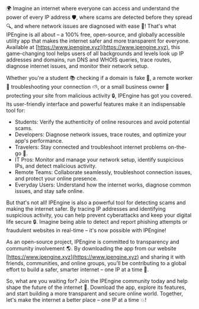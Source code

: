 🌍 Imagine an internet where everyone can access and understand the power of every IP address 🛡️, where scams are detected before they spread 🔍, and where network issues are diagnosed with ease 📡! That's what IPEngine is all about – a 100% free, open-source, and globally accessible utility app that makes the internet safer and more transparent for everyone. Available at [https://www.ipengine.xyz](https://www.ipengine.xyz), this game-changing tool helps users of all backgrounds and levels look up IP addresses and domains, run DNS and WHOIS queries, trace routes, diagnose internet issues, and monitor their network setup.

Whether you're a student 📚 checking if a domain is fake 👀, a remote worker 💼 troubleshooting your connection ⛅️, or a small business owner 🏢 protecting your site from malicious activity 🔒, IPEngine has got you covered. Its user-friendly interface and powerful features make it an indispensable tool for:

* Students: Verify the authenticity of online resources and avoid potential scams.
* Developers: Diagnose network issues, trace routes, and optimize your app's performance.
* Travelers: Stay connected and troubleshoot internet problems on-the-go 🚀.
* IT Pros: Monitor and manage your network setup, identify suspicious IPs, and detect malicious activity.
* Remote Teams: Collaborate seamlessly, troubleshoot connection issues, and protect your online presence.
* Everyday Users: Understand how the internet works, diagnose common issues, and stay safe online.

But that's not all! IPEngine is also a powerful tool for detecting scams and making the internet safer. By tracing IP addresses and identifying suspicious activity, you can help prevent cyberattacks and keep your digital life secure 🔒. Imagine being able to detect and report phishing attempts or fraudulent websites in real-time – it's now possible with IPEngine!

As an open-source project, IPEngine is committed to transparency and community involvement 🌎. By downloading the app from our website [https://www.ipengine.xyz](https://www.ipengine.xyz) and sharing it with friends, communities, and online groups, you'll be contributing to a global effort to build a safer, smarter internet – one IP at a time 🔗.

So, what are you waiting for? Join the IPEngine community today and help shape the future of the internet 🌟. Download the app, explore its features, and start building a more transparent and secure online world. Together, let's make the internet a better place – one IP at a time 💥!